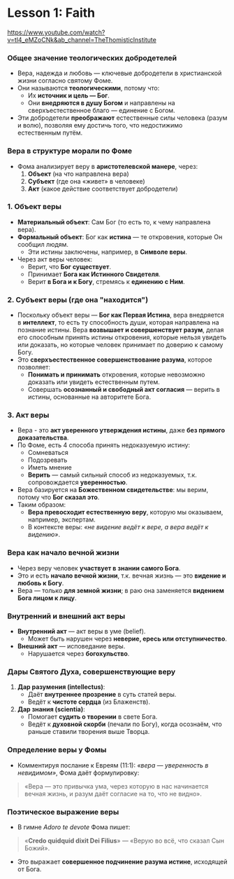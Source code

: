 # Lesson 1: Faith
https://www.youtube.com/watch?v=tl4_eMZoCNk&ab_channel=TheThomisticInstitute
###  **Общее значение теологических добродетелей**
- Вера, надежда и любовь — ключевые добродетели в христианской жизни согласно святому Фоме.
- Они называются **теологическими**, потому что:
    - Их **источник и цель — Бог**.
    - Они **внедряются в душу Богом** и направлены на сверхъестественное благо — единение с Богом.
- Эти добродетели **преображают** естественные силы человека (разум и волю), позволяя ему достичь того, что недостижимо естественным путём.
###  **Вера в структуре морали по Фоме**
- Фома анализирует веру в **аристотелевской манере**, через:
    1. **Объект** (на что направлена вера)
    2. **Субъект** (где она «живет» в человеке)
    3. **Акт** (какое действие соответствует добродетели)

###  **1. Объект веры**
- **Материальный объект**: Сам Бог (то есть то, к чему направлена вера).
- **Формальный объект**: Бог как **истина** — те откровения, которые Он сообщил людям.
    - Эти истины заключены, например, в **Символе веры**.
- Через акт веры человек:
    - Верит, что **Бог существует**.
    - Принимает **Бога как Истинного Свидетеля**.
    - Верит **в Бога и к Богу**, стремясь к **единению с Ним**.
###  **2. Субъект веры (где она "находится")**
- Поскольку объект веры — **Бог как Первая Истина**, вера внедряется в **интеллект**, то есть ту способность души, которая направлена на познание истины. Вера **возвышает и совершенствует разум**, делая его способным принять истины откровения, которые нельзя увидеть или доказать, но которые человек принимает по доверию к самому Богу.
- Это **сверхъестественное совершенствование разума**, которое позволяет:
    - **Понимать и принимать** откровения, которые невозможно доказать или увидеть естественным путем.
    - Совершать **осознанный и свободный акт согласия** — верить в истины, основанные на авторитете Бога.
### **3. Акт веры**
- Вера - это **акт уверенного утверждения истины**, даже **без прямого доказательства**.
- По Фоме, есть 4 способа принять недоказуемую истину:
    - Сомневаться
    - Подозревать
    - Иметь мнение
    - **Верить** — самый сильный способ из недоказуемых, т.к. сопровождается **уверенностью**.
- Вера базируется на **Божественном свидетельстве**: мы верим, потому что **Бог сказал это**.
- Таким образом:
    - **Вера превосходит естественную веру**, которую мы оказываем, например, экспертам.
    - В контексте веры: _«не видение ведёт к вере, а вера ведёт к видению»_.
###  **Вера как начало вечной жизни**
- Через веру человек **участвует в знании самого Бога**.
- Это и есть **начало вечной жизни**, т.к. вечная жизнь — это **видение и любовь к Богу**.
- Вера — только **для земной жизни**; в раю она заменяется **видением Бога лицом к лицу**.
###  **Внутренний и внешний акт веры**
- **Внутренний акт** — акт веры в уме (belief).
    - Может быть нарушен через **неверие, ересь или отступничество**.
- **Внешний акт** — исповедание веры.
    - Нарушается через **богохульство**.
### **Дары Святого Духа, совершенствующие веру**
1. **Дар разумения (intellectus)**:
    - Даёт **внутреннее прозрение** в суть статей веры.
    - Ведёт к **чистоте сердца** (из Блаженств).
2. **Дар знания (scientia)**:
    - Помогает **судить о творении** в свете Бога.
    - Ведёт к **духовной скорби** (печали по Богу), когда осознаём, что раньше ставили творения выше Творца.
### **Определение веры у Фомы**
- Комментируя послание к Евреям (11:1): _«вера — уверенность в невидимом»_, Фома даёт формулировку:
> «Вера — это привычка ума, через которую в нас начинается вечная жизнь, и разум даёт согласие на то, что не видно».

### **Поэтическое выражение веры**
- В гимне _Adoro te devote_ Фома пишет:
> «**Credo quidquid dixit Dei Filius**» — «Верую во всё, что сказал Сын Божий».
- Это выражает **совершенное подчинение разума истине**, исходящей от Бога.
